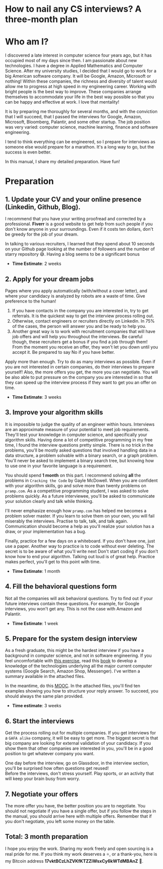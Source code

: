 # How to nail any CS interviews? A three-month plan

# Who am I?
I discovered a late interest in computer science four years ago, but it has occupied most of my days since then. I am passionate about new technologies.
I have a degree in Applied Mathematics and Computer Science. After my university studies, I decided that I would go to work for a big American software company. It will be Google, Amazon, Microsoft or nothing!
Within these companies, the richness and diversity of talent would allow me to progress at high speed in my engineering career. Working with bright people is the best way to improve. These companies arrange themselves to accommodate your life in the best way possible so that you can be happy and effective at work. I love that mentality!

It is by preparing me thoroughly for several months, and with the conviction that I will succeed, that I passed the interviews for Google, Amazon, Microsoft, Bloomberg, Palantir, and some other startup. The job position was very varied: computer science, machine learning, finance and software engineering. 

I tend to think everything can be engineered, so I prepare for interviews as someone else would prepare for a marathon. It's a long way to go, but the success is even better.

In this manual, I share my detailed preparation. Have fun!

# Preparation

## 1. Update your CV and your online presence (Linkedin, Github, Blog). 
I recommend that you have your writing proofread and corrected by a professional. __Fiverr__ is a good website to get help from such people if you don't know anyone in your surroundings. Even if it costs ten dollars, don't be greedy for the job of your dream.

In talking to various recruiters, I learned that they spend about 10 seconds on your Github page looking at the number of followers and the number of starry repository :sweat_smile:. Having a blog seems to be a significant bonus
* __Time Estimate__: 2 weeks

## 2. Apply for your dream jobs
Pages where you apply automatically (with/without a cover letter), and where your candidacy is analyzed by robots are a waste of time. Give preference to the human!
1. If you have contacts in the company you are interested in, try to get referrals. It is the quickest way to get the interview process rolling out.
2. Otherwise, contact engineers or recruiters directly on Linkedin. In 75% of the cases, the person will answer you and be ready to help you.
3. Another great way is to work with recruitment companies that will have job offers and will help you throughout the interviews. Be careful though, these recruiters get a bonus if you find a job through them! From the moment you receive an offer, they won't let you down until you accept it. Be prepared to say No if you have better.

Apply more than enough. Try to do as many interviews as possible. 
Even if you are not interested in certain companies, do their interviews to prepare yourself! Also, the more offers you get, the more you can negotiate. You will be also able to put pressure on the company you are interested in so that they can speed up the interview process if they want to get you an offer on time. 

* __Time Estimate__: 3 weeks

## 3. Improve your algorithm skills

It is impossible to judge the quality of an engineer within hours. Interviews are an approximate measure of your potential to meet job requirements. They'll test your knowledge in computer science, and specifically your algorithm skills. Having done a lot of competitive programming in my free time, I found the interview questions pretty simple. There is no trick in the problems, you'll be mostly asked questions that involved handling data in a data structure, a problem solvable with a binary search, or a graph problem. You'll never be asked to implement a binary search tree, but knowing how to use one in your favorite language is a requirement. 

You should spend __1 month__ on this part. I recommend solving __all__ the problems in `Cracking the Code` by Gayle McDowell. When you are confident with your algorithm skills, go and solve more than twenty problems on `pramp.com`. 
As a competitive programming student, I was asked to solve problems quickly. As a future interviewee, you'll be asked to communicate your solution clearly and talk while thinking.

I'll never emphasize enough how `pramp.com` has helped me becomes a problem solver master. If you learn to solve them on your own, you will fail miserably the interviews. Practise to talk, talk, and talk again. Communication should become a help as you'll realize your solution has a draw, or your implementation has a bug. 

Finally, practice for a few days on a whiteboard. If you don't have one, just use a paper. Another way to practice is to code without ever deleting. The secret is to be aware of what you'll write next Don't start coding if you don't know how to end your algorithm. Talking out loud is of great help. Practice makes perfect, you'll get to this point with time.

* __Time Estimate__: 1 month

## 4. Fill the behavioral questions form

Not all the companies will ask behavioral questions. Try to find out if your future interviews contain these questions. For example, for Google interviews, you won't get any. This is not the case with Amazon and Palantir.

* __Time Estimate__: 1 week

## 5. Prepare for the system design interview

As a fresh graduate, this might be the hardest interview if you have a background in computer science, and not in software engineering. If you feel uncomfortable with [this exercise](https://github.com/checkcheckzz/system-design-interview), read this [book](http://shop.oreilly.com/product/0636920032175.do) to develop a knowledge of the technologies underlying all the major current computer systems (Google Search, Amazon Shop, Messenger). I've written a summary available in the attached files.

In the meantime, do this [MOOC](https://www.educative.io/collection/5668639101419520/5649050225344512). 
In the attached files, you'll find ten examples showing you how to structure your reply answer. To succeed, you should always the same plan provided.

* __Time estimate__: 3 weeks

## 6. Start the interviews
Get the process rolling out for multiple companies. If you get interviews for a `GAFA alike` company, it will be easy to get more. The biggest secret is that big company are looking for external validation of your candidacy. If you show them that other companies are interested in you, you'll be in a good position to get whatever company you want.

One day before the interview, go on Glassdoor, in the interview section, you'll be surprised how often questions get reused!  
Before the interviews, don't stress yourself. Play sports, or an activity that will keep your brain busy from worry.

## 7. Negotiate your offers
The more offer you have, the better position you are to negotiate. You should not negotiate if you have a single offer, but if you follow the steps in the manual, you should arrive here with multiple offers.
Remember that if you don't negotiate, you left some money on the table.  

## Total: 3 month preparation

I hope you enjoy the work. Sharing my work freely and open sourcing is a real pride for me. If you think my work deserves a :star:, or a thank-you, here is my Bitcoin address __17vktBCzLhZVKfKTZZiWsxCy6kWTdMBAnZ__ :pray:.  
